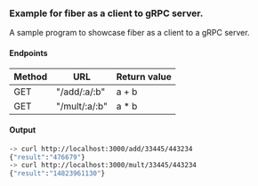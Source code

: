 ### Example for fiber as a client to gRPC server.

A sample program to showcase fiber as a client to a gRPC server.

#### Endpoints

| Method | URL           | Return value |
| ------ | ------------- | ------------ |
| GET    | "/add/:a/:b"  | a + b        |
| GET    | "/mult/:a/:b" | a \* b       |

#### Output

```bash
-> curl http://localhost:3000/add/33445/443234
{"result":"476679"}
-> curl http://localhost:3000/mult/33445/443234
{"result":"14823961130"}
```
